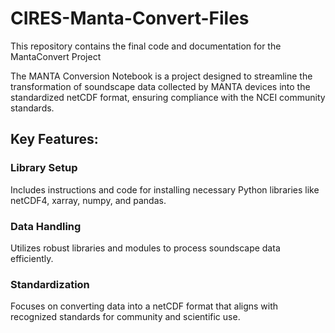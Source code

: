 # CIRES-Manta-Convert-Files
This repository contains the final code and documentation for the MantaConvert Project

The MANTA Conversion Notebook is a project designed to streamline the transformation of soundscape data collected by MANTA devices into the standardized netCDF format, ensuring compliance with the NCEI community standards.

## Key Features:
### Library Setup
Includes instructions and code for installing necessary Python libraries like netCDF4, xarray, numpy, and pandas.
### Data Handling
Utilizes robust libraries and modules to process soundscape data efficiently.
### Standardization
Focuses on converting data into a netCDF format that aligns with recognized standards for community and scientific use.
